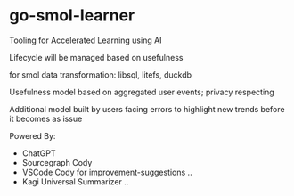 # go-smol-learner
Tooling for Accelerated Learning using AI

Lifecycle will be managed based on usefulness

for smol data transformation: libsql, litefs, duckdb

Usefulness model based on aggregated user events; privacy respecting

Additional model built by users facing errors to highlight new trends before it becomes as issue

Powered By:
- ChatGPT
- Sourcegraph Cody
- VSCode Cody for improvement-suggestions ..
- Kagi Universal Summarizer ..
